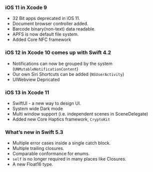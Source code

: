 
### iOS 11 in Xcode 9
* 32 Bit apps deprecated in iOS 11.
* Document browser controller added.
* Barcode binary(non-text) data readable.
* APFS is now default file system.
* Added Core NFC framework
 
### iOS 12 in Xcode 10 comes up with Swift 4.2
* Notifications can now be grouped by the system (`UNMutableNotificationContent`)
* Our own Siri Shortcuts can be added  (`NSUserActivity`)
* UIWebview Depricated

### iOS 13 in Xcode 11 
* SwiftUI - a new way to design UI.
* System wide Dark mode 
* Multi window support (i.e. independent scenes in SceneDelegate)
* Added new Core Haptics framework, `CryptoKit`

### What’s new in Swift 5.3 
* Multiple error cases inside a single catch block.
* Multiple trailing closures.
* Comparable conformance for enums.
* `self` is no longer required in many places like Closures.
* A new Float16 type.
